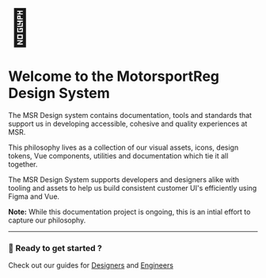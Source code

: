 <span style="font-size: 72px">📖</span>

# Welcome to the MotorsportReg Design System

The MSR Design system contains documentation, tools and standards that support us in developing accessible, cohesive and quality experiences at MSR.

This philosophy lives as a collection of our visual assets, icons, design tokens, Vue components, utilities and documentation which tie it all together.

The MSR Design System supports developers and designers alike with tooling and assets to help us build consistent customer UI's efficiently using Figma and Vue.

<strong>Note:</strong> While this documentation project is ongoing, this is an intial effort to capture our philosophy.

---

### 🚀 Ready to get started ?

Check out our guides for [Designers]('blob/main/designer/index.md') and [Engineers]('blob/main/designer/index.md')
